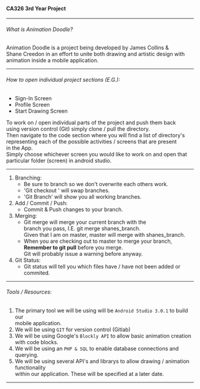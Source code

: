#### CA326 3rd Year Project
---

###### What is Animation Doodle?
Animation Doodle is a project being developed by James Collins &  
Shane Creedon in an effort to unite both drawing and artistic design with  
animation inside a mobile application.

---
###### How to open individual project sections (E.G.):
- Sign-In Screen
- Profile Screen
- Start Drawing Screen

To work on / open individual parts of the project and push them back  
using version control (Git) simply clone / pull the directory.  
Then navigate to the code section where you will find a list of directory's  
representing each of the possible activities / screens that are present  
in the App.  
Simply choose whichever screen you would like to work on and open that  
particular folder (screen) in android studio.  

---
1. Branching:
	-  Be sure to branch so we don't overwrite each others work.  
	-  'Git checkout <branchName>' will swap branches.  
	-  'Git Branch' will show you all working branches.  
2. Add / Commit / Push:
	- Commit & Push changes to your branch.
3. Merging:
	- Git merge <branchName> will merge your current branch with the  
	  branch you pass, I.E. git merge shanes_branch.  
	  Given that I am on master, master will merge with shanes_branch.  
	- When you are checking out to master to merge your branch,  
	  **Remember to git pull** before you merge.  
	  Git will probably issue a warning before anyway.  
4. Git Status:
	- Git status will tell you which files have / have not been added or commited.  

---

###### Tools / Resources:
1. The primary tool we will be using will be `Android Studio 3.0.1` to build our  
   mobile application.  
2. We will be using `GIT` for version control (Gitlab)  
3. We will be using Google's `Blockly API` to allow basic animation creation with code blocks.  
4. We will be using an `PHP & SQL` to enable database connections and querying.  
5. We will be using several API's and librarys to allow drawing / animation functionality  
   within our application. These will be specified at a later date.  

---
